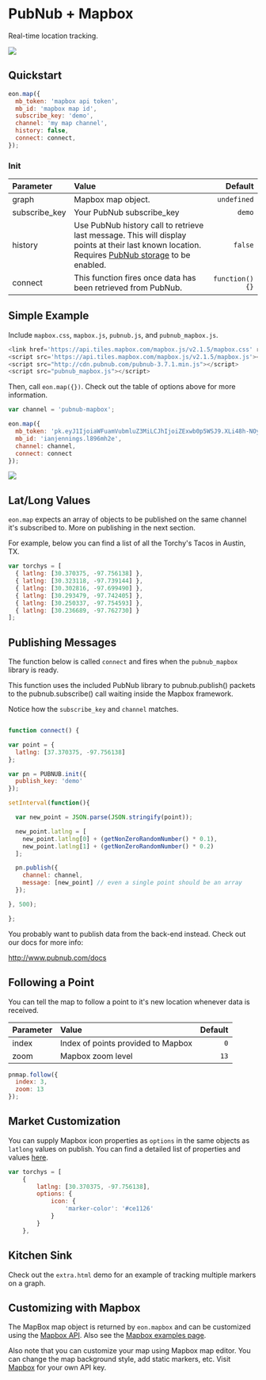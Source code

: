 # PubNub + Mapbox

Real-time location tracking. 

![](http://i.imgur.com/25Zg5YB.gif)

## Quickstart

```js
eon.map({
  mb_token: 'mapbox api token',
  mb_id: 'mapbox map id',
  subscribe_key: 'demo',
  channel: 'my map channel',
  history: false,
  connect: connect,
});
```

### Init

Parameter | Value | Default
| :------------ |:---------------| -----:|
| graph | Mapbox map object. | ```undefined```
| subscribe_key | Your PubNub subscribe_key | ```demo```
| history | Use PubNub history call to retrieve last message. This will display points at their last known location. Requires [PubNub storage](http://www.pubnub.com/how-it-works/storage-and-playback/) to be enabled. | ```false```
| connect | This function fires once data has been retrieved from PubNub.  | ```function(){}```

## Simple Example

Include ```mapbox.css```, ```mapbox.js```, ```pubnub.js```, and ```pubnub_mapbox.js```.

```js
<link href='https://api.tiles.mapbox.com/mapbox.js/v2.1.5/mapbox.css' rel='stylesheet' />
<script src='https://api.tiles.mapbox.com/mapbox.js/v2.1.5/mapbox.js'></script>
<script src="http://cdn.pubnub.com/pubnub-3.7.1.min.js"></script>
<script src="pubnub_mapbox.js"></script>
```

Then, call ```eon.map({})```. Check out the table of options above for more information.

```js
var channel = 'pubnub-mapbox';

eon.map({
  mb_token: 'pk.eyJ1IjoiaWFuamVubmluZ3MiLCJhIjoiZExwb0p5WSJ9.XLi48h-NOyJOCJuu1-h-Jg',
  mb_id: 'ianjennings.l896mh2e',
  channel: channel,
  connect: connect
});
```

![](http://i.imgur.com/QtJ7E3d.gif)

## Lat/Long Values

```eon.map``` expects an array of objects to be published on the same channel it's subscribed to. More on publishing in the next section.

For example, below you can find a list of all the Torchy's Tacos in Austin, TX.

```js
var torchys = [
  { latlng: [30.370375, -97.756138] },
  { latlng: [30.323118, -97.739144] },
  { latlng: [30.302816, -97.699490] },
  { latlng: [30.293479, -97.742405] },
  { latlng: [30.250337, -97.754593] },
  { latlng: [30.236689, -97.762730] }
];
```

## Publishing Messages

The function below is called ```connect``` and fires when the ```pubnub_mapbox``` library is ready.

This function uses the included PubNub library to pubnub.publish() 
packets to the pubnub.subscribe() call waiting inside the 
Mapbox framework. 

Notice how the ```subscribe_key``` and ```channel```  matches.

```js

function connect() {

var point = {
  latlng: [37.370375, -97.756138]
};

var pn = PUBNUB.init({
  publish_key: 'demo'
});

setInterval(function(){

  var new_point = JSON.parse(JSON.stringify(point));

  new_point.latlng = [
    new_point.latlng[0] + (getNonZeroRandomNumber() * 0.1),
    new_point.latlng[1] + (getNonZeroRandomNumber() * 0.2)
  ];

  pn.publish({
    channel: channel,
    message: [new_point] // even a single point should be an array
  });

}, 500);

};
```

You probably want to publish data from the back-end instead. 
Check out our docs for more info:

http://www.pubnub.com/docs

## Following a Point

You can tell the map to follow a point to it's new location whenever data is received. 

Parameter | Value | Default
| :------------ |:---------------| -----:|
| index | Index of points provided to Mapbox | ```0```
| zoom | Mapbox zoom level | ```13```

```js
pnmap.follow({
  index: 3,
  zoom: 13
});
```

## Market Customization

You can supply Mapbox icon properties as ```options``` in the same objects as ```latlong``` values on publish. You can find a detailed list of properties and values [here](https://www.mapbox.com/mapbox.js/example/v1.0.0/custom-marker/). 

```js
var torchys = [
    {
        latlng: [30.370375, -97.756138],
        options: {   
            icon: {
                'marker-color': '#ce1126'
            }
        }
    },
```

## Kitchen Sink

Check out the ```extra.html``` demo for an example of tracking multiple markers on a graph.

## Customizing with Mapbox

The MapBox map object is returned by ```eon.mapbox``` and can be customized using the [Mapbox API](https://www.mapbox.com/mapbox.js/api/v3.1.5/). Also see the [Mapbox examples page](https://www.mapbox.com/mapbox.js/example/v1.0.0/).

Also note that you can customize your map using Mapbox map editor. You can change the map background style, add static markers, etc. Visit [Mapbox](https://www.mapbox.com/) for your own API key.
